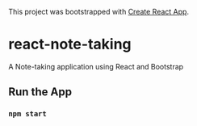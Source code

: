 This project was bootstrapped with [Create React App](https://github.com/facebook/create-react-app).

# react-note-taking
A Note-taking application using React and Bootstrap
## Run the App
### `npm start`

